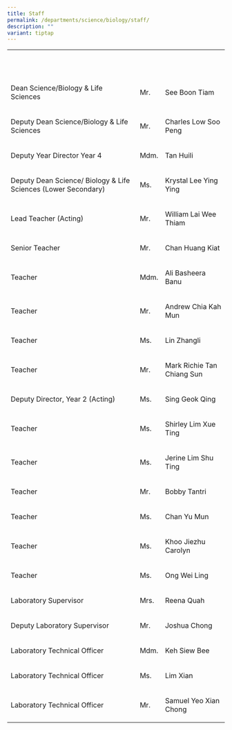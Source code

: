 ```yaml
---
title: Staff
permalink: /departments/science/biology/staff/
description: ""
variant: tiptap
---
```

<table style="minWidth: 75px">
<colgroup>
<col>
<col>
<col>
</colgroup>
<tbody>
<tr>
<th rowspan="1" colspan="1">
<p>&nbsp;</p>
</th>
<th rowspan="1" colspan="1">
<p>&nbsp;</p>
</th>
<th rowspan="1" colspan="1">
<p>&nbsp;</p>
</th>
</tr>
<tr>
<td rowspan="1" colspan="1">
<p>Dean Science/Biology &amp; Life Sciences</p>
</td>
<td rowspan="1" colspan="1">
<p>Mr.</p>
</td>
<td rowspan="1" colspan="1">
<p>See Boon Tiam</p>
</td>
</tr>
<tr>
<td rowspan="1" colspan="1">
<p>Deputy Dean Science/Biology &amp; Life Sciences</p>
</td>
<td rowspan="1" colspan="1">
<p>Mr.</p>
</td>
<td rowspan="1" colspan="1">
<p>Charles Low Soo Peng</p>
</td>
</tr>
<tr>
<td rowspan="1" colspan="1">
<p>Deputy Year Director Year 4</p>
</td>
<td rowspan="1" colspan="1">
<p>Mdm.</p>
</td>
<td rowspan="1" colspan="1">
<p>Tan Huili</p>
</td>
</tr>
<tr>
<td rowspan="1" colspan="1">
<p>Deputy Dean Science/ Biology &amp; Life Sciences&nbsp;(Lower Secondary)</p>
</td>
<td rowspan="1" colspan="1">
<p>Ms.</p>
</td>
<td rowspan="1" colspan="1">
<p>Krystal Lee Ying Ying</p>
</td>
</tr>
<tr>
<td rowspan="1" colspan="1">
<p>Lead Teacher (Acting)</p>
</td>
<td rowspan="1" colspan="1">
<p>Mr.</p>
</td>
<td rowspan="1" colspan="1">
<p>William Lai Wee Thiam</p>
</td>
</tr>
<tr>
<td rowspan="1" colspan="1">
<p>Senior Teacher</p>
</td>
<td rowspan="1" colspan="1">
<p>Mr.</p>
</td>
<td rowspan="1" colspan="1">
<p>Chan Huang Kiat</p>
</td>
</tr>
<tr>
<td rowspan="1" colspan="1">
<p>Teacher</p>
</td>
<td rowspan="1" colspan="1">
<p>Mdm.</p>
</td>
<td rowspan="1" colspan="1">
<p>Ali Basheera Banu</p>
</td>
</tr>
<tr>
<td rowspan="1" colspan="1">
<p>Teacher</p>
</td>
<td rowspan="1" colspan="1">
<p>Mr.</p>
</td>
<td rowspan="1" colspan="1">
<p>Andrew Chia Kah Mun</p>
</td>
</tr>
<tr>
<td rowspan="1" colspan="1">
<p>Teacher</p>
</td>
<td rowspan="1" colspan="1">
<p>Ms.</p>
</td>
<td rowspan="1" colspan="1">
<p>Lin Zhangli</p>
</td>
</tr>
<tr>
<td rowspan="1" colspan="1">
<p>Teacher</p>
</td>
<td rowspan="1" colspan="1">
<p>Mr.</p>
</td>
<td rowspan="1" colspan="1">
<p>Mark Richie Tan Chiang Sun</p>
</td>
</tr>
<tr>
<td rowspan="1" colspan="1">
<p>Deputy Director, Year 2 (Acting)</p>
</td>
<td rowspan="1" colspan="1">
<p>Ms.</p>
</td>
<td rowspan="1" colspan="1">
<p>Sing Geok Qing</p>
</td>
</tr>
<tr>
<td rowspan="1" colspan="1">
<p>Teacher</p>
</td>
<td rowspan="1" colspan="1">
<p>Ms.</p>
</td>
<td rowspan="1" colspan="1">
<p>Shirley Lim Xue Ting</p>
</td>
</tr>
<tr>
<td rowspan="1" colspan="1">
<p>Teacher</p>
</td>
<td rowspan="1" colspan="1">
<p>Ms.</p>
</td>
<td rowspan="1" colspan="1">
<p>Jerine Lim Shu Ting</p>
</td>
</tr>
<tr>
<td rowspan="1" colspan="1">
<p>Teacher</p>
</td>
<td rowspan="1" colspan="1">
<p>Mr.</p>
</td>
<td rowspan="1" colspan="1">
<p>Bobby Tantri</p>
</td>
</tr>
<tr>
<td rowspan="1" colspan="1">
<p>Teacher</p>
</td>
<td rowspan="1" colspan="1">
<p>Ms.</p>
</td>
<td rowspan="1" colspan="1">
<p>Chan Yu Mun</p>
</td>
</tr>
<tr>
<td rowspan="1" colspan="1">
<p>Teacher</p>
</td>
<td rowspan="1" colspan="1">
<p>Ms.</p>
</td>
<td rowspan="1" colspan="1">
<p>Khoo Jiezhu Carolyn</p>
</td>
</tr>
<tr>
<td rowspan="1" colspan="1">
<p>Teacher</p>
</td>
<td rowspan="1" colspan="1">
<p>Ms.</p>
</td>
<td rowspan="1" colspan="1">
<p>Ong Wei Ling</p>
</td>
</tr>
<tr>
<td rowspan="1" colspan="1">
<p>Laboratory Supervisor</p>
</td>
<td rowspan="1" colspan="1">
<p>Mrs.</p>
</td>
<td rowspan="1" colspan="1">
<p>Reena Quah</p>
</td>
</tr>
<tr>
<td rowspan="1" colspan="1">
<p>Deputy Laboratory Supervisor</p>
</td>
<td rowspan="1" colspan="1">
<p>Mr.</p>
</td>
<td rowspan="1" colspan="1">
<p>Joshua Chong</p>
</td>
</tr>
<tr>
<td rowspan="1" colspan="1">
<p>Laboratory Technical Officer</p>
</td>
<td rowspan="1" colspan="1">
<p>Mdm.</p>
</td>
<td rowspan="1" colspan="1">
<p>Keh Siew Bee</p>
</td>
</tr>
<tr>
<td rowspan="1" colspan="1">
<p>Laboratory Technical Officer</p>
</td>
<td rowspan="1" colspan="1">
<p>Ms.</p>
</td>
<td rowspan="1" colspan="1">
<p>Lim Xian</p>
</td>
</tr>
<tr>
<td rowspan="1" colspan="1">
<p>Laboratory Technical Officer</p>
</td>
<td rowspan="1" colspan="1">
<p>Mr.</p>
</td>
<td rowspan="1" colspan="1">
<p>Samuel Yeo Xian Chong</p>
</td>
</tr>
</tbody>
</table>
<p>&nbsp;</p>
